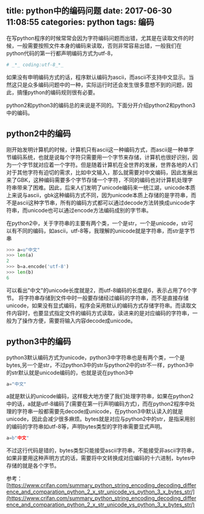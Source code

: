 title: python中的编码问题
date: 2017-06-30 11:08:55
categories: python
tags: 编码
---
在写python程序的时候常常会因为字符编码问题而出错，尤其是在读取文件的时候，一般需要按照文件本身的编码来读取，否则非常容易出错，一般我们在python代码的第一行都声明编码方式为utf-8，
```python
# _*_ coding:utf-8_*_
```
如果没有申明编码方式的话，程序默认编码为ascii，而ascii不支持中文显示。当然这只是众多编码问题中的一种，实际运行时还会发生很多意想不到的问题，因此，搞懂python的编码规则很有必要。

python2和python3的编码总的来说是不同的。下面分开介绍python2和python3中的编码。

## python2中的编码
刚开始发明计算机的时候，计算机只有ascii这一种编码方式，而ascii是一种单字节编码系统，也就是说每个字符只需要用一个字节来存储，计算机也很好识别，因为一个字节就对应着一个字符。但是随着计算机在全世界的发展，世界各地的人们对于其他字符有迫切的需求，比如中文输入，那么就需要对中文编码，因此发展出来了GBK，这种编码需要多个字节存储一个字符，不同的编码也对计算机处理字符串带来了困难。因此，后来人们发明了unicode编码来一统江湖，unicode本质上来说与ascii，gbk这种编码方式不同，因为unicode本质上存储的是字符串，而不是ascii这种字节串，所有的编码方式都可以通过decode方法转换成unicode字符串，而unicode也可以通过encode方法编码成别的字节串。

在python2中，关于字符串的主要有两个类，一个是str，一个是unicode，str可以有不同的编码，如ascii，utf-8等，我理解的unicode就是字符串，而str是字节串
```python
>>> a=u"中文"
>>> len(a)
2
>>> b=a.encode('utf-8')
>>> len(b)
6
```
可以看出"中文"的unicode长度就是2，而utf-8编码的长度是6，表示占用了6个字节。
将字符串存储到文件中时一般要存储经过编码的字符串，而不是直接存储unicode，如果没有显式编码，程序会采用默认的编码方式存储字符串。而读取文件内容时，也要显式指定文件的编码方式读取，读进来的是对应编码的字符串，一般为了操作方便，需要将输入内容decode成unicode。


## python3中的编码
python3默认编码方式为unicode，python3中字符串也是有两个类，一个是bytes,另一个是str，不过python3中的str与python2中的str不一样，python3中的str默认就是unicode编码的，也就是说在python3中
```python
a="中文"
```
a就是默认的unicode编码，这样极大地方便了我们处理字符串，如果在python2中的话，a就是utf-8编码了(需要在第一行声明编码方式)，而在python2程序中处理的字符串一般都需要先decode成unicode，在python3中默认读入的就是unicode，因此会减少很多麻烦。bytes就是对应与python2中的str，是指采用别的编码的字符串如utf-8等，声明bytes类型的字符串需要显式声明。
```python
a=b"中文"
```
不过这行代码是错的，bytes类型只能接受ascii字符串，不能接受非ascii字符串，如果非要用这种声明方式的话，需要将中文转换成对应编码的十六进制，bytes中存储的就是各个字节。

参考：
[https://www.crifan.com/summary_python_string_encoding_decoding_difference_and_comparation_python_2_x_str_unicode_vs_python_3_x_bytes_str/](https://www.crifan.com/summary_python_string_encoding_decoding_difference_and_comparation_python_2_x_str_unicode_vs_python_3_x_bytes_str/)